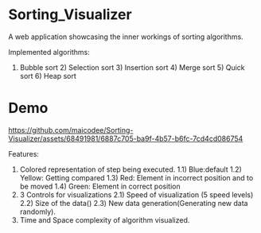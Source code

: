 # Sorting_Visualizer

A web application showcasing the inner workings of sorting algorithms.

Implemented algorithms:
1) Bubble sort  2) Selection sort  3) Insertion sort  4) Merge sort  5) Quick sort  6) Heap sort

# Demo

https://github.com/maicodee/Sorting-Visualizer/assets/68491981/6887c705-ba9f-4b57-b6fc-7cd4cd086754


Features:
1) Colored representation of step being executed.
  1.1) Blue:default
  1.2) Yellow: Getting compared
  1.3) Red: Element in incorrect position and to be moved
  1.4) Green: Element in correct position
2) 3 Controls for visualizations
  2.1) Speed of visualization (5 speed levels)
  2.2) Size of the data()
  2.3) New data generation(Generating new data randomly).
4) Time and Space complexity of algorithm visualized.


